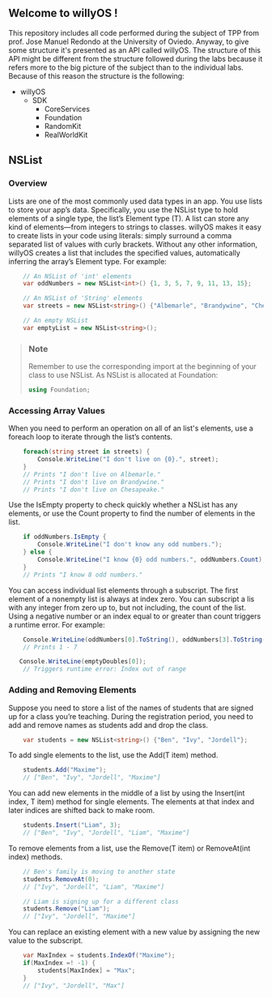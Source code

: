 ## Welcome to willyOS !
This repository includes all code performed during the subject of TPP from prof. Jose Manuel Redondo at the University of Oviedo. Anyway, to give some structure it's presented as an API called willyOS. The structure of this API might be different from the structure followed during the labs because it refers more to the big picture of the subject than to the individual labs. Because of this reason the structure is the following:

 - willyOS
   - SDK
     - CoreServices
     - Foundation
     - RandomKit
     - RealWorldKit

## NSList
###  Overview
Lists are one of the most commonly used data types in an app. You use lists to store your app’s data. Specifically, you use the NSList<T> type to hold elements of a single type, the list’s Element type (T). A list can store any kind of elements—from integers to strings to classes.
willyOS makes it easy to create lists in your code using literals: simply surround a comma separated list of values with curly brackets. Without any other information, willyOS creates a list that includes the specified values, automatically inferring the array’s Element type. For example:

```C#
    // An NSList of 'int' elements
    var oddNumbers = new NSList<int>() {1, 3, 5, 7, 9, 11, 13, 15};

    // An NSList of 'String' elements
    var streets = new NSList<string>() {"Albemarle", "Brandywine", "Chesapeake"};

    // An empty NSList
    var emptyList = new NSList<string>();
```

> ### Note
> 
> Remember to use the corresponding import at the beginning of your class to use NSList. As NSList is allocated at Foundation:
> ```C#
> using Foundation;
> ```



###  Accessing Array Values
When you need to perform an operation on all of an list's elements, use a foreach loop to iterate through the list’s contents.

```C#
    foreach(string street in streets) {
        Console.WriteLine("I don't live on {0}.", street);
    }
    // Prints "I don't live on Albemarle."
    // Prints "I don't live on Brandywine."
    // Prints "I don't live on Chesapeake."
```

Use the IsEmpty property to check quickly whether a NSList has any elements, or use the Count property to find the number of elements in the list.

```C#
    if oddNumbers.IsEmpty {
        Console.WriteLine("I don't know any odd numbers.");
    } else {
        Console.WriteLine("I know {0} odd numbers.", oddNumbers.Count);
    }
    // Prints "I know 8 odd numbers."
```

You can access individual list elements through a subscript. The first element of a nonempty list is always at index zero. You can subscript a lis with any integer from zero up to, but not including, the count of the list. Using a negative number or an index equal to or greater than count triggers a runtime error. For example:

```C#
    Console.WriteLine(oddNumbers[0].ToString(), oddNumbers[3].ToString());
    // Prints 1 - 7

   Console.WriteLine(emptyDoubles[0]);
    // Triggers runtime error: Index out of range
```

### Adding and Removing Elements
Suppose you need to store a list of the names of students that are signed up for a class you’re teaching. During the registration period, you need to add and remove names as students add and drop the class.

```C#
    var students = new NSList<string>() {"Ben", "Ivy", "Jordell"};
```

To add single elements to the list, use the Add(T item) method.

```C#
    students.Add("Maxime");
    // ["Ben", "Ivy", "Jordell", "Maxime"]
```

You can add new elements in the middle of a list by using the Insert(int index, T item) method for single elements. The elements at that index and later indices are shifted back to make room.

```C#
    students.Insert("Liam", 3);
    // ["Ben", "Ivy", "Jordell", "Liam", "Maxime"]
```

To remove elements from a list, use the Remove(T item) or RemoveAt(int index) methods.

```C#
    // Ben's family is moving to another state
    students.RemoveAt(0);
    // ["Ivy", "Jordell", "Liam", "Maxime"]

    // Liam is signing up for a different class
    students.Remove("Liam");
    // ["Ivy", "Jordell", "Maxime"]
```

You can replace an existing element with a new value by assigning the new value to the subscript.

```C#
    var MaxIndex = students.IndexOf("Maxime");
    if(MaxIndex =! -1) {
        students[MaxIndex] = "Max";
    }
    // ["Ivy", "Jordell", "Max"]
```
